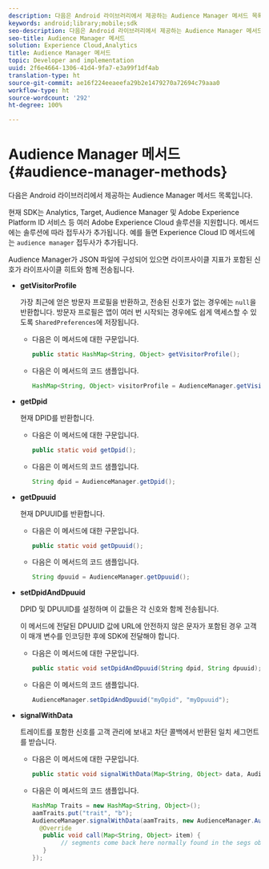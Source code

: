 ```yaml
---
description: 다음은 Android 라이브러리에서 제공하는 Audience Manager 메서드 목록입니다.
keywords: android;library;mobile;sdk
seo-description: 다음은 Android 라이브러리에서 제공하는 Audience Manager 메서드 목록입니다.
seo-title: Audience Manager 메서드
solution: Experience Cloud,Analytics
title: Audience Manager 메서드
topic: Developer and implementation
uuid: 2f6e4664-1306-41d4-9fa7-e3a99f1df4ab
translation-type: ht
source-git-commit: ae16f224eeaeefa29b2e1479270a72694c79aaa0
workflow-type: ht
source-wordcount: '292'
ht-degree: 100%

---
```



# Audience Manager 메서드{#audience-manager-methods}

다음은 Android 라이브러리에서 제공하는 Audience Manager 메서드 목록입니다.

현재 SDK는 Analytics, Target, Audience Manager 및 Adobe Experience Platform ID 서비스 등 여러 Adobe Experience Cloud 솔루션을 지원합니다. 메서드에는 솔루션에 따라 접두사가 추가됩니다. 예를 들면 Experience Cloud ID 메서드에는 `audience manager` 접두사가 추가됩니다.

Audience Manager가 JSON 파일에 구성되어 있으면 라이프사이클 지표가 포함된 신호가 라이프사이클 히트와 함께 전송됩니다.

* **getVisitorProfile**

   가장 최근에 얻은 방문자 프로필을 반환하고, 전송된 신호가 없는 경우에는 `null`을 반환합니다. 방문자 프로필은 앱이 여러 번 시작되는 경우에도 쉽게 액세스할 수 있도록 `SharedPreferences`에 저장됩니다.

   * 다음은 이 메서드에 대한 구문입니다.

      ```java
      public static HashMap<String, Object> getVisitorProfile(); 
      ```

   * 다음은 이 메서드의 코드 샘플입니다.

      ```java
      HashMap<String, Object> visitorProfile = AudienceManager.getVisitorProfile(); 
      ```

* **getDpid**

   현재 DPID를 반환합니다.

   * 다음은 이 메서드에 대한 구문입니다.

      ```java
      public static void getDpid(); 
      ```

   * 다음은 이 메서드의 코드 샘플입니다.

      ```java
      String dpid = AudienceManager.getDpid(); 
      ```

* **getDpuuid**

   현재 DPUUID를 반환합니다.

   * 다음은 이 메서드에 대한 구문입니다.

      ```java
      public static void getDpuuid(); 
      ```

   * 다음은 이 메서드의 코드 샘플입니다.

      ```java
      String dpuuid = AudienceManager.getDpuuid(); 
      ```

* **setDpidAndDpuuid**

   DPID 및 DPUUID를 설정하며 이 값들은 각 신호와 함께 전송됩니다.

   이 메서드에 전달된 DPUUID 값에 URL에 안전하지 않은 문자가 포함된 경우 고객이 매개 변수를 인코딩한 후에 SDK에 전달해야 합니다.

   * 다음은 이 메서드에 대한 구문입니다.

      ```java
      public static void setDpidAndDpuuid(String dpid, String dpuuid); 
      ```

   * 다음은 이 메서드의 코드 샘플입니다.

      ```java
      AudienceManager.setDpidAndDpuuid("myDpid", "myDpuuid"); 
      ```

* **signalWithData**

   트레이트를 포함한 신호를 고객 관리에 보내고 차단 콜백에서 반환된 일치 세그먼트를 받습니다.

   * 다음은 이 메서드에 대한 구문입니다.

      ```java
      public static void signalWithData(Map<String, Object> data, AudienceManagerCallback<Map<String, Object>> callback);
      ```

   * 다음은 이 메서드의 코드 샘플입니다.

      ```java
      HashMap Traits = new HashMap<String, Object>();
      aamTraits.put("trait", "b");
      AudienceManager.signalWithData(aamTraits, new AudienceManager.AudienceManagerCallback<Map<String, Object>> () {
        @Override
         public void call(Map<String, Object> item) { 
              // segments come back here normally found in the segs object of your json 
         }
      });
      ```
